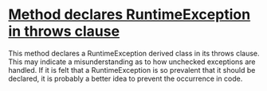 # [Method declares RuntimeException in throws clause](http://fb-contrib.sourceforge.net/bugdescriptions.html#DRE_DECLARED_RUNTIME_EXCEPTION)

This method declares a RuntimeException derived class in its throws clause.
			This may indicate a misunderstanding as to how unchecked exceptions are handled.
			If it is felt that a RuntimeException is so prevalent that it should be declared, it
			is probably a better idea to prevent the occurrence in code.